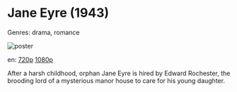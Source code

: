# Jane Eyre (1943)

Genres: drama, romance

![poster](http://image.tmdb.org/t/p/w500/7Bv8FwsjTrDGHUBcWDN1IKaNB77.jpg)

en:
  [720p](magnet:?xt=urn:btih:68E12642EB282F8DC6AA7EF6D73128579E0FB5D2&tr=udp://glotorrents.pw:6969/announce&tr=udp://tracker.opentrackr.org:1337/announce&tr=udp://torrent.gresille.org:80/announce&tr=udp://tracker.openbittorrent.com:80&tr=udp://tracker.coppersurfer.tk:6969&tr=udp://tracker.leechers-paradise.org:6969&tr=udp://p4p.arenabg.ch:1337&tr=udp://tracker.internetwarriors.net:1337)
  [1080p](magnet:?xt=urn:btih:03AC4103F1C65CEA01BDED5904D52F42A546C175&tr=udp://glotorrents.pw:6969/announce&tr=udp://tracker.opentrackr.org:1337/announce&tr=udp://torrent.gresille.org:80/announce&tr=udp://tracker.openbittorrent.com:80&tr=udp://tracker.coppersurfer.tk:6969&tr=udp://tracker.leechers-paradise.org:6969&tr=udp://p4p.arenabg.ch:1337&tr=udp://tracker.internetwarriors.net:1337)
  


After a harsh childhood, orphan Jane Eyre is hired by Edward Rochester, the brooding lord of a mysterious manor house to care for his young daughter.